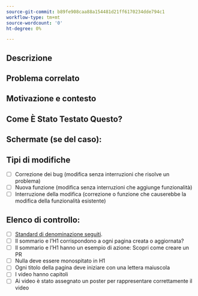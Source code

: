 ```yaml
---
source-git-commit: b89fe908caa88a154481d21ff6170234dde794c1
workflow-type: tm+mt
source-wordcount: '0'
ht-degree: 0%

---
```

<!--- Provide a general summary of your changes in the Title above -->

## Descrizione

<!--- Describe your changes in detail -->

## Problema correlato

<!--- This project only accepts pull requests related to open issues -->
<!--- If suggesting a new feature or change, please discuss it in an issue first -->
<!--- If fixing a bug, there should be an issue describing it with steps to reproduce -->
<!--- Please link to the issue here: -->

## Motivazione e contesto

<!--- Why is this change required? What problem does it solve? -->

## Come È Stato Testato Questo?

<!--- Please describe in detail how you tested your changes. -->
<!--- Include details of your testing environment, and the tests you ran to -->
<!--- see how your change affects other areas of the code, etc. -->

## Schermate (se del caso):

## Tipi di modifiche

<!--- What types of changes does your code introduce? Put an `x` in all the boxes that apply: -->

- [ ] Correzione dei bug (modifica senza interruzioni che risolve un problema)
- [ ] Nuova funzione (modifica senza interruzioni che aggiunge funzionalità)
- [ ] Interruzione della modifica (correzione o funzione che causerebbe la modifica della funzionalità esistente)

## Elenco di controllo:


<!--- Go over all the following points, and put an `x` in all the boxes that apply. -->
<!--- If you're unsure about any of these, don't hesitate to ask. We're here to help! -->

- [ ] [Standard di denominazione seguiti]([https://opensource.adobe.com/cla.html](https://wiki.corp.adobe.com/display/DMSArchitecture/Naming+Standards)).
- [ ] Il sommario e l’H1 corrispondono a ogni pagina creata o aggiornata?
- [ ] Il sommario e l’H1 hanno un esempio di azione: Scopri come creare un PR
- [ ] Nulla deve essere monospitato in H1
- [ ] Ogni titolo della pagina deve iniziare con una lettera maiuscola
- [ ] I video hanno capitoli
- [ ] Ai video è stato assegnato un poster per rappresentare correttamente il video
